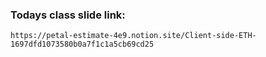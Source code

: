 ### Todays class slide link:

```link
https://petal-estimate-4e9.notion.site/Client-side-ETH-1697dfd1073580b0a7f1c1a5cb69cd25
```